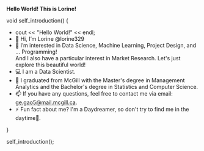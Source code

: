 <b> Hello World! This is Lorine! </b>

void self_introduction() {
  - cout << "Hello World!" << endl;
  - 👋 Hi, I’m Lorine @lorine329
  - 👀 I’m interested in Data Science, Machine Learning, Project Design, and ... Programming! \
       And I also have a particular interest in Market Research. Let's just explore this beautiful world!
  - 💻 I am a Data Scientist.
  - 🌱 I graduated from McGill with the Master's degree in Management Analytics and the Bachelor's degree in Statistics and Computer Science.
  - 📫 If you have any questions, feel free to contact me via email: ge.gao5@mail.mcgill.ca.
  - ⚡ Fun fact about me? I'm a Daydreamer, so don't try to find me in the daytime🌙.
  
  <!---
  lorine329/lorine329 is a ✨ special ✨ repository because its `README.md` (this file) appears on your GitHub profile.
  You can click the Preview link to take a look at your changes.
  --->
}

self_introduction();
